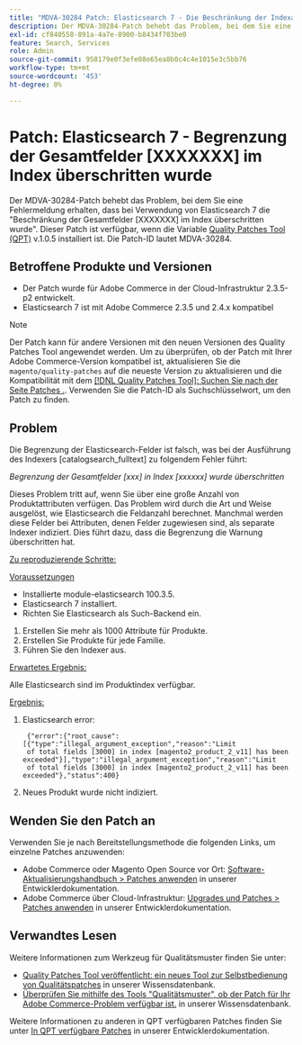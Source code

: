 ```yaml
---
title: "MDVA-30284 Patch: Elasticsearch 7 - Die Beschränkung der Indexanzahl [XXXXX] wurde überschritten"
description: Der MDVA-30284-Patch behebt das Problem, bei dem Sie eine Fehlermeldung erhalten, dass bei Verwendung von Elasticsearch 7 die "Beschränkung der Gesamtfelder \[XXXXXXX\] im Index überschritten wurde". Dieser Patch ist verfügbar, wenn das [Quality Patches Tool (QPT)](/help/announcements/adobe-commerce-announcements/magento-quality-patches-released-new-tool-to-self-serve-quality-patches.md) v.1.0.5 installiert ist. Die Patch-ID lautet MDVA-30284.
exl-id: cf840558-891a-4a7e-8900-b8434f703be0
feature: Search, Services
role: Admin
source-git-commit: 958179e0f3efe08e65ea8b0c4c4e1015e3c5bb76
workflow-type: tm+mt
source-wordcount: '453'
ht-degree: 0%

---
```


# Patch: Elasticsearch 7 - Begrenzung der Gesamtfelder [XXXXXXX] im Index überschritten wurde

Der MDVA-30284-Patch behebt das Problem, bei dem Sie eine Fehlermeldung erhalten, dass bei Verwendung von Elasticsearch 7 die &quot;Beschränkung der Gesamtfelder \[XXXXXXX\] im Index überschritten wurde&quot;. Dieser Patch ist verfügbar, wenn die Variable [Quality Patches Tool (QPT)](/help/announcements/adobe-commerce-announcements/magento-quality-patches-released-new-tool-to-self-serve-quality-patches.md) v.1.0.5 installiert ist. Die Patch-ID lautet MDVA-30284.

## Betroffene Produkte und Versionen

* Der Patch wurde für Adobe Commerce in der Cloud-Infrastruktur 2.3.5-p2 entwickelt.
* Elasticsearch 7 ist mit Adobe Commerce 2.3.5 und 2.4.x kompatibel

>[!NOTE]
>
>Der Patch kann für andere Versionen mit den neuen Versionen des Quality Patches Tool angewendet werden. Um zu überprüfen, ob der Patch mit Ihrer Adobe Commerce-Version kompatibel ist, aktualisieren Sie die `magento/quality-patches` auf die neueste Version zu aktualisieren und die Kompatibilität mit dem [[!DNL Quality Patches Tool]: Suchen Sie nach der Seite Patches .](https://devdocs.magento.com/quality-patches/tool.html#patch-grid). Verwenden Sie die Patch-ID als Suchschlüsselwort, um den Patch zu finden.

## Problem

Die Begrenzung der Elasticsearch-Felder ist falsch, was bei der Ausführung des Indexers \[catalogsearch\_fulltext\] zu folgendem Fehler führt:

*Begrenzung der Gesamtfelder [xxx] in Index [xxxxxx] wurde überschritten*

Dieses Problem tritt auf, wenn Sie über eine große Anzahl von Produktattributen verfügen. Das Problem wird durch die Art und Weise ausgelöst, wie Elasticsearch die Feldanzahl berechnet. Manchmal werden diese Felder bei Attributen, denen Felder zugewiesen sind, als separate Indexer indiziert. Dies führt dazu, dass die Begrenzung die Warnung überschritten hat.

<u>Zu reproduzierende Schritte:</u>

<u>Voraussetzungen</u>

* Installierte module-elasticsearch 100.3.5.
* Elasticsearch 7 installiert.
* Richten Sie Elasticsearch als Such-Backend ein.

1. Erstellen Sie mehr als 1000 Attribute für Produkte.
1. Erstellen Sie Produkte für jede Familie.
1. Führen Sie den Indexer aus.

<u>Erwartetes Ergebnis:</u>

Alle Elasticsearch sind im Produktindex verfügbar.

<u>Ergebnis:</u>

1. Elasticsearch error:

   ```
    {"error":{"root_cause":[{"type":"illegal_argument_exception","reason":"Limit
    of total fields [3000] in index [magento2_product_2_v11] has been exceeded"}],"type":"illegal_argument_exception","reason":"Limit
    of total fields [3000] in index [magento2_product_2_v11] has been exceeded"},"status":400}
   ```

1. Neues Produkt wurde nicht indiziert.

## Wenden Sie den Patch an

Verwenden Sie je nach Bereitstellungsmethode die folgenden Links, um einzelne Patches anzuwenden:

* Adobe Commerce oder Magento Open Source vor Ort: [Software-Aktualisierungshandbuch > Patches anwenden](https://devdocs.magento.com/guides/v2.4/comp-mgr/patching/mqp.html) in unserer Entwicklerdokumentation.
* Adobe Commerce über Cloud-Infrastruktur: [Upgrades und Patches > Patches anwenden](https://devdocs.magento.com/cloud/project/project-patch.html) in unserer Entwicklerdokumentation.

## Verwandtes Lesen

Weitere Informationen zum Werkzeug für Qualitätsmuster finden Sie unter:

* [Quality Patches Tool veröffentlicht: ein neues Tool zur Selbstbedienung von Qualitätspatches](/help/announcements/adobe-commerce-announcements/magento-quality-patches-released-new-tool-to-self-serve-quality-patches.md) in unserer Wissensdatenbank.
* [Überprüfen Sie mithilfe des Tools &quot;Qualitätsmuster&quot;, ob der Patch für Ihr Adobe Commerce-Problem verfügbar ist.](/help/support-tools/patches-available-in-qpt-tool/check-patch-for-magento-issue-with-magento-quality-patches.md) in unserer Wissensdatenbank.

Weitere Informationen zu anderen in QPT verfügbaren Patches finden Sie unter [In QPT verfügbare Patches](https://devdocs.magento.com/quality-patches/tool.html#patch-grid) in unserer Entwicklerdokumentation.
